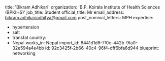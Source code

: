 title: 'Bikram Adhikari'
organization: 'B.P. Koirala Institute of Health Sciences (BPKIHS)'
job_title: Student
official_title: Mr
email_address: bikram.adhikariadhitya@gmail.com
post_nominal_letters: MPH
expertise:
  - hypertension
  - salt
  - transfat
country:
  - Nepal
works_in: Nepal
import_id: 8441d1d6-7f0e-442b-9fa0-32e594a4e4bb
id: 92c3425f-2b66-40c4-96f4-dff6bfa6d944
blueprint: networking
